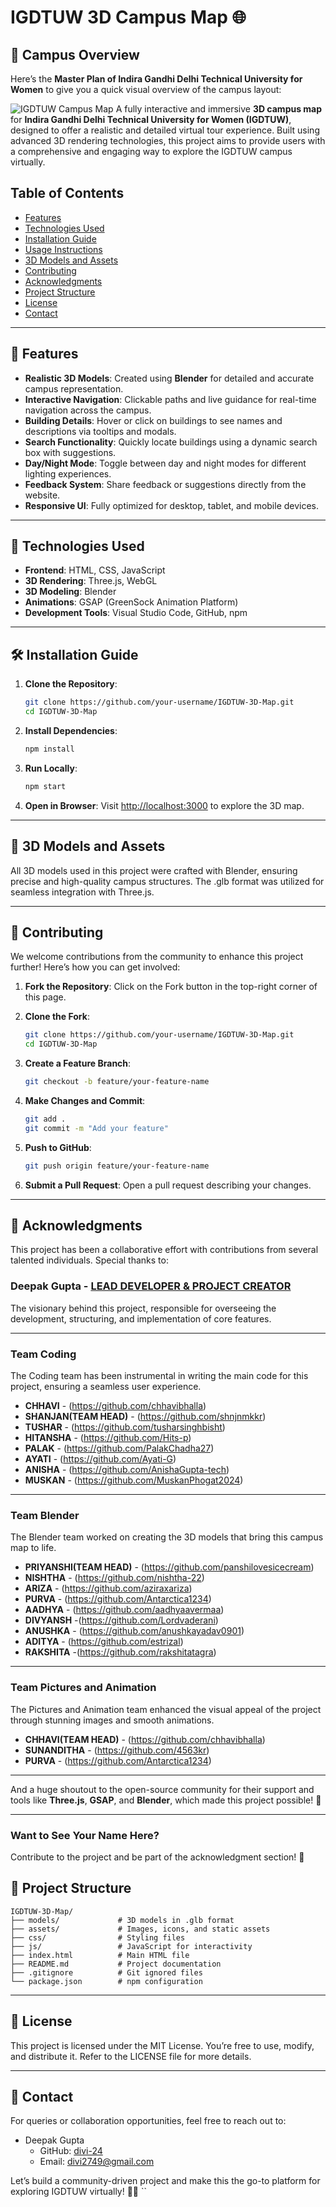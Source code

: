 
# IGDTUW 3D Campus Map 🌐
## 📍 Campus Overview

Here’s the **Master Plan of Indira Gandhi Delhi Technical University for Women** to give you a quick visual overview of the campus layout:

![IGDTUW Campus Map](ig2.jpeg)
A fully interactive and immersive **3D campus map** for **Indira Gandhi Delhi Technical University for Women (IGDTUW)**, designed to offer a realistic and detailed virtual tour experience. Built using advanced 3D rendering technologies, this project aims to provide users with a comprehensive and engaging way to explore the IGDTUW campus virtually.

## Table of Contents
- [Features](#-features)
- [Technologies Used](#-technologies-used)
- [Installation Guide](#-installation-guide)
- [Usage Instructions](#-usage-instructions)
- [3D Models and Assets](#-3d-models-and-assets)
- [Contributing](#-contributing)
- [Acknowledgments](#-acknowledgments)
- [Project Structure](#-project-structure)
- [License](#-license)
- [Contact](#-contact)

---

## 🚀 Features

- **Realistic 3D Models**: Created using **Blender** for detailed and accurate campus representation.
- **Interactive Navigation**: Clickable paths and live guidance for real-time navigation across the campus.
- **Building Details**: Hover or click on buildings to see names and descriptions via tooltips and modals.
- **Search Functionality**: Quickly locate buildings using a dynamic search box with suggestions.
- **Day/Night Mode**: Toggle between day and night modes for different lighting experiences.
- **Feedback System**: Share feedback or suggestions directly from the website.
- **Responsive UI**: Fully optimized for desktop, tablet, and mobile devices.

---

## 🔧 Technologies Used

- **Frontend**: HTML, CSS, JavaScript
- **3D Rendering**: Three.js, WebGL
- **3D Modeling**: Blender
- **Animations**: GSAP (GreenSock Animation Platform)
- **Development Tools**: Visual Studio Code, GitHub, npm

---

## 🛠️ Installation Guide

1. **Clone the Repository**:
   ```bash
   git clone https://github.com/your-username/IGDTUW-3D-Map.git
   cd IGDTUW-3D-Map
   ```

2. **Install Dependencies**:
   ```bash
   npm install
   ```

3. **Run Locally**:
   ```bash
   npm start
   ```

4. **Open in Browser**:
   Visit [http://localhost:3000](http://localhost:3000) to explore the 3D map.

---

## 🎨 3D Models and Assets

All 3D models used in this project were crafted with Blender, ensuring precise and high-quality campus structures. The .glb format was utilized for seamless integration with Three.js.

---

## 🤝 Contributing

We welcome contributions from the community to enhance this project further! Here’s how you can get involved:

1. **Fork the Repository**:
   Click on the Fork button in the top-right corner of this page.

2. **Clone the Fork**:
   ```bash
   git clone https://github.com/your-username/IGDTUW-3D-Map.git
   cd IGDTUW-3D-Map
   ```

3. **Create a Feature Branch**:
   ```bash
   git checkout -b feature/your-feature-name
   ```

4. **Make Changes and Commit**:
   ```bash
   git add .
   git commit -m "Add your feature"
   ```

5. **Push to GitHub**:
   ```bash
   git push origin feature/your-feature-name
   ```

6. **Submit a Pull Request**:
   Open a pull request describing your changes.

---

## 📜 Acknowledgments

This project has been a collaborative effort with contributions from several talented individuals. Special thanks to:

### Deepak Gupta - [LEAD DEVELOPER & PROJECT CREATOR](https://github.com/divi-24)
The visionary behind this project, responsible for overseeing the development, structuring, and implementation of core features.

---

### Team Coding
The Coding team has been instrumental in writing the main code for this project, ensuring a seamless user experience.

- **CHHAVI** - (https://github.com/chhavibhalla)
- **SHANJAN(TEAM HEAD)** - (https://github.com/shnjnmkkr) 
- **TUSHAR** - (https://github.com/tusharsinghbisht)
- **HITANSHA** - (https://github.com/Hits-p)
- **PALAK** - (https://github.com/PalakChadha27)
- **AYATI** - (https://github.com/Ayati-G)
- **ANISHA** - (https://github.com/AnishaGupta-tech)
- **MUSKAN** - (https://github.com/MuskanPhogat2024)

---

### Team Blender
The Blender team worked on creating the 3D models that bring this campus map to life.

- **PRIYANSHI(TEAM HEAD)** - (https://github.com/panshilovesicecream)
- **NISHTHA** - (https://github.com/nishtha-22)
- **ARIZA** - (https://github.com/aziraxariza)
- **PURVA** - (https://github.com/Antarctica1234)
- **AADHYA** - (https://github.com/aadhyaavermaa)
- **DIVYANSH** -(https://github.com/Lordvaderani)
- **ANUSHKA** - (https://github.com/anushkayadav0901)
- **ADITYA** - (https://github.com/estrizal)
- **RAKSHITA** -(https://github.com/rakshitatagra)

---

### Team Pictures and Animation
The Pictures and Animation team enhanced the visual appeal of the project through stunning images and smooth animations.

- **CHHAVI(TEAM HEAD)** - (https://github.com/chhavibhalla)
- **SUNANDITHA** - (https://github.com/4563kr)
- **PURVA** - (https://github.com/Antarctica1234)


---

And a huge shoutout to the open-source community for their support and tools like **Three.js**, **GSAP**, and **Blender**, which made this project possible! 🎉

---

### Want to See Your Name Here?
Contribute to the project and be part of the acknowledgment section! 🌟

## 📂 Project Structure

```
IGDTUW-3D-Map/
├── models/             # 3D models in .glb format
├── assets/             # Images, icons, and static assets
├── css/                # Styling files
├── js/                 # JavaScript for interactivity
├── index.html          # Main HTML file
├── README.md           # Project documentation
├── .gitignore          # Git ignored files
└── package.json        # npm configuration
```

---

## 📄 License

This project is licensed under the MIT License. You’re free to use, modify, and distribute it. Refer to the LICENSE file for more details.

---

## 📧 Contact

For queries or collaboration opportunities, feel free to reach out to:
- Deepak Gupta
  - GitHub: [divi-24](https://github.com/divi-24)
  - Email: divi2749@gmail.com

Let’s build a community-driven project and make this the go-to platform for exploring IGDTUW virtually! 🚀✨
``
